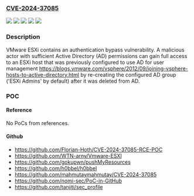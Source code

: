 ### [CVE-2024-37085](https://cve.mitre.org/cgi-bin/cvename.cgi?name=CVE-2024-37085)
![](https://img.shields.io/static/v1?label=Product&message=VMware%20Cloud%20Foundation&color=blue)
![](https://img.shields.io/static/v1?label=Product&message=VMware%20ESXi&color=blue)
![](https://img.shields.io/static/v1?label=Version&message=%3D%205.x%20&color=brighgreen)
![](https://img.shields.io/static/v1?label=Version&message=8.0%3C%20ESXi80U3-24022510%20&color=brighgreen)
![](https://img.shields.io/static/v1?label=Vulnerability&message=Authentication%20bypass%20vulnerability&color=brighgreen)

### Description

VMware ESXi contains an authentication bypass vulnerability. A malicious actor with sufficient Active Directory (AD) permissions can gain full access to an ESXi host that was previously  configured to use AD for user management https://blogs.vmware.com/vsphere/2012/09/joining-vsphere-hosts-to-active-directory.html  by re-creating the configured AD group ('ESXi Admins' by default) after it was deleted from AD.

### POC

#### Reference
No PoCs from references.

#### Github
- https://github.com/Florian-Hoth/CVE-2024-37085-RCE-POC
- https://github.com/WTN-arny/Vmware-ESXI
- https://github.com/gokupwn/pushMyResources
- https://github.com/h0bbel/h0bbel
- https://github.com/mahmutaymahmutay/CVE-2024-37085
- https://github.com/nomi-sec/PoC-in-GitHub
- https://github.com/tanjiti/sec_profile


